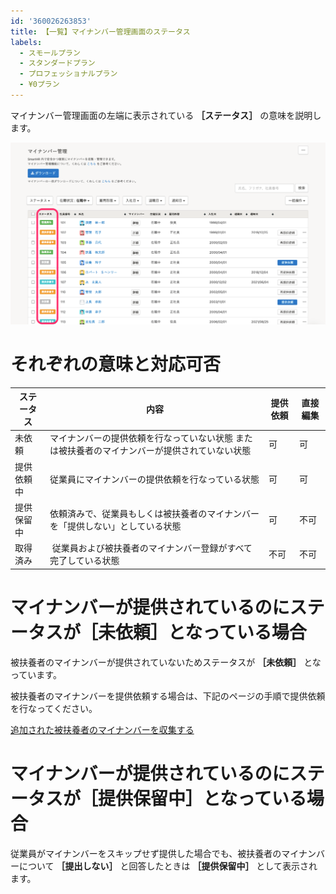```yaml
---
id: '360026263853'
title: 【一覧】マイナンバー管理画面のステータス
labels:
  - スモールプラン
  - スタンダードプラン
  - プロフェッショナルプラン
  - ¥0プラン
---
```

マイナンバー管理画面の左端に表示されている **［ステータス］** の意味を説明します。

![](./mynum_17.png)

# それぞれの意味と対応可否

| ステータス | 内容 | 提供依頼 | 直接編集 |
| --- | --- | --- | --- |
| 未依頼 | マイナンバーの提供依頼を行なっていない状態 または被扶養者のマイナンバーが提供されていない状態 | 可 | 可 |
| 提供依頼中 | 従業員にマイナンバーの提供依頼を行なっている状態 | 可 | 可 |
| 提供保留中 | 依頼済みで、従業員もしくは被扶養者のマイナンバーを「提供しない」としている状態 | 可 | 不可 |
| 取得済み |  従業員および被扶養者のマイナンバー登録がすべて完了している状態 | 不可 | 不可 |

# マイナンバーが提供されているのにステータスが［未依頼］となっている場合

被扶養者のマイナンバーが提供されていないためステータスが **［未依頼］** となっています。

被扶養者のマイナンバーを提供依頼する場合は、下記のページの手順で提供依頼を行なってください。

[追加された被扶養者のマイナンバーを収集する](https://knowledge.smarthr.jp/hc/ja/articles/360026107054)

# マイナンバーが提供されているのにステータスが［提供保留中］となっている場合

従業員がマイナンバーをスキップせず提供した場合でも、被扶養者のマイナンバーについて **［提出しない］** と回答したときは **［提供保留中］** として表示されます。
